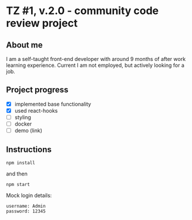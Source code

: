 TZ #1, v.2.0 - community code review project
===

## About me

I am a self-taught front-end developer with around 9 months of after work learning experience. Current I am not employed, but actively looking for a job.

## Project progress

- [x] implemented base functionality
- [x] used react-hooks
- [ ] styling
- [ ] docker
- [ ] demo (link)

## Instructions

```
npm install
```
and then
```
npm start
```

Mock login details:
```
username: Admin
password: 12345
```
